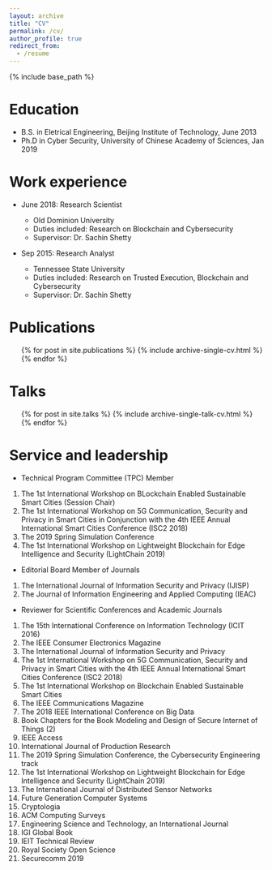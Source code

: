 ```yaml
---
layout: archive
title: "CV"
permalink: /cv/
author_profile: true
redirect_from:
  - /resume
---
```


{% include base_path %}

Education
======
* B.S. in Eletrical Engineering, Beijing Institute of Technology, June 2013
* Ph.D in Cyber Security, University of Chinese Academy of Sciences, Jan 2019

Work experience
======
* June 2018: Research Scientist
  * Old Dominion University
  * Duties included: Research on Blockchain and Cybersecurity
  * Supervisor: Dr. Sachin Shetty

* Sep 2015: Research Analyst
  * Tennessee State University
  * Duties included: Research on Trusted Execution, Blockchain and Cybersecurity
  * Supervisor: Dr. Sachin Shetty
  

Publications
======
  <ul>{% for post in site.publications %}
    {% include archive-single-cv.html %}
  {% endfor %}</ul>
  
Talks
======
  <ul>{% for post in site.talks %}
    {% include archive-single-talk-cv.html %}
  {% endfor %}</ul>
  
  
Service and leadership
======
* Technical Program Committee (TPC) Member
1.	The 1st International Workshop on BLockchain Enabled Sustainable Smart Cities (Session Chair)
2.	The 1st International Workshop on 5G Communication, Security and Privacy in Smart Cities in Conjunction with the 4th IEEE Annual International Smart Cities Conference (ISC2 2018)
3.	The 2019 Spring Simulation Conference
4.	The 1st International Workshop on Lightweight Blockchain for Edge Intelligence and Security (LightChain 2019) 

*	Editorial Board Member of Journals
1.	The International Journal of Information Security and Privacy (IJISP) 
2.	The Journal of Information Engineering and Applied Computing (IEAC)

*	Reviewer for Scientific Conferences and Academic Journals
1.	The 15th International Conference on Information Technology (ICIT 2016)
2.	The IEEE Consumer Electronics Magazine
3.	The International Journal of Information Security and Privacy
4.	The 1st International Workshop on 5G Communication, Security and Privacy in Smart Cities with the 4th IEEE Annual International Smart Cities Conference (ISC2 2018)
5.	The 1st International Workshop on Blockchain Enabled Sustainable Smart Cities
6.	The IEEE Communications Magazine
7.	The 2018 IEEE International Conference on Big Data
8.	Book Chapters for the Book Modeling and Design of Secure Internet of Things (2)
9.	IEEE Access
10.	International Journal of Production Research
11.	The 2019 Spring Simulation Conference, the Cybersecurity Engineering track
12.	The 1st International Workshop on Lightweight Blockchain for Edge Intelligence and Security (LightChain 2019) 
13.	The International Journal of Distributed Sensor Networks  
14.	Future Generation Computer Systems
15.	Cryptologia
16.	ACM Computing Surveys
17.	Engineering Science and Technology, an International Journal
18.	IGI Global Book
19.	IEIT Technical Review
20. Royal Society Open Science 
21. Securecomm 2019

